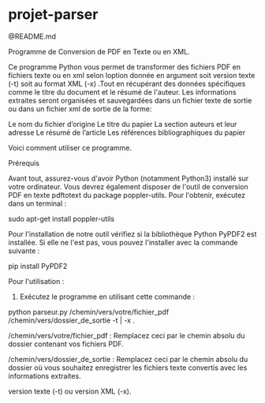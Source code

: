 # projet-parser

@README.md

Programme de Conversion de PDF en Texte ou en XML.

Ce programme Python vous permet de transformer des fichiers PDF en fichiers texte ou en xml selon loption donnée en argument soit version texte (-t) soit au format XML (-x) .Tout en récupérant des données spécifiques comme le titre du document et le résumé de l'auteur. Les informations extraites seront organisées et sauvegardées dans un fichier texte de sortie ou dans un fichier xml de sortie de la forme:
<article>
  <preamble> Le nom du fichier d’origine </preamble>
  <titre> Le titre du papier </titre>
  <auteur> La section auteurs et leur adresse </auteur>
  <abstract> Le résumé de l’article </abstract>
  <biblio> Les références bibliographiques du papier</biblio>
</article>

 Voici comment utiliser ce programme.

Prérequis

Avant tout, assurez-vous d'avoir Python (notamment Python3) installé sur votre ordinateur. Vous devrez également disposer de l'outil de conversion PDF en texte pdftotext du package poppler-utils. Pour l'obtenir, exécutez dans un terminal : 

sudo apt-get install poppler-utils

Pour l'installation de notre outil vérifiez si la bibliothèque Python PyPDF2 est installée. Si elle ne l'est pas, vous pouvez l'installer avec la commande suivante :

pip install PyPDF2

Pour l'utilisation :
1. Exécutez le programme en utilisant cette commande :

python parseur.py /chemin/vers/votre/fichier_pdf /chemin/vers/dossier_de_sortie -t | -x .

/chemin/vers/votre/fichier_pdf : Remplacez ceci par le chemin absolu du dossier contenant vos fichiers PDF.

/chemin/vers/dossier_de_sortie : Remplacez ceci par le chemin absolu du dossier où vous souhaitez enregistrer les fichiers texte convertis avec les informations extraites.

version texte (-t) ou version XML (-x).
